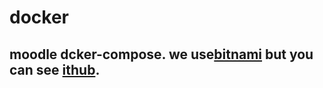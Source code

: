 # docker
## moodle dcker-compose. we use[bitnami](https://hub.docker.com/r/bitnami/moodle) but you can see [ithub](https://hub.docker.com/r/lthub/moodle).
